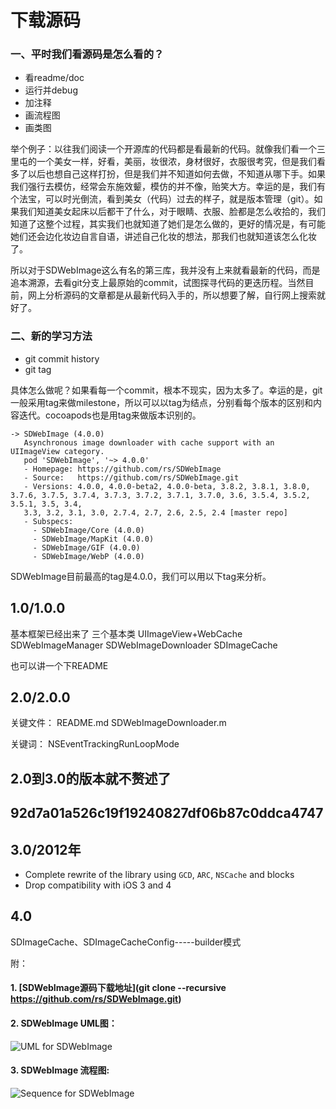 # 下载源码


### 一、平时我们看源码是怎么看的？
    
   * 看readme/doc
   * 运行并debug
   * 加注释
   * 画流程图
   * 画类图
    
举个例子：以往我们阅读一个开源库的代码都是看最新的代码。就像我们看一个三里屯的一个美女一样，好看，美丽，妆很浓，身材很好，衣服很考究，但是我们看多了以后也想自己这样打扮，但是我们并不知道如何去做，不知道从哪下手。如果我们强行去模仿，经常会东施效颦，模仿的并不像，贻笑大方。幸运的是，我们有个法宝，可以时光倒流，看到美女（代码）过去的样子，就是版本管理（git）。如果我们知道美女起床以后都干了什么，对于眼睛、衣服、脸都是怎么收拾的，我们知道了这整个过程，其实我们也就知道了她们是怎么做的，更好的情况是，有可能她们还会边化妆边自言自语，讲述自己化妆的想法，那我们也就知道该怎么化妆了。

所以对于SDWebImage这么有名的第三库，我并没有上来就看最新的代码，而是追本溯源，去看git分支上最原始的commit，试图探寻代码的更迭历程。当然目前，网上分析源码的文章都是从最新代码入手的，所以想要了解，自行网上搜索就好了。
    
### 二、新的学习方法
   
   * 	git commit history
   * git tag

   
   具体怎么做呢？如果看每一个commit，根本不现实，因为太多了。幸运的是，git一般采用tag来做milestone，所以可以以tag为结点，分别看每个版本的区别和内容迭代。cocoapods也是用tag来做版本识别的。
```
-> SDWebImage (4.0.0)
   Asynchronous image downloader with cache support with an UIImageView category.
   pod 'SDWebImage', '~> 4.0.0'
   - Homepage: https://github.com/rs/SDWebImage
   - Source:   https://github.com/rs/SDWebImage.git
   - Versions: 4.0.0, 4.0.0-beta2, 4.0.0-beta, 3.8.2, 3.8.1, 3.8.0, 3.7.6, 3.7.5, 3.7.4, 3.7.3, 3.7.2, 3.7.1, 3.7.0, 3.6, 3.5.4, 3.5.2, 3.5.1, 3.5, 3.4,
   3.3, 3.2, 3.1, 3.0, 2.7.4, 2.7, 2.6, 2.5, 2.4 [master repo]
   - Subspecs:
     - SDWebImage/Core (4.0.0)
     - SDWebImage/MapKit (4.0.0)
     - SDWebImage/GIF (4.0.0)
     - SDWebImage/WebP (4.0.0)
```

SDWebImage目前最高的tag是4.0.0，我们可以用以下tag来分析。

## 1.0/1.0.0
基本框架已经出来了
三个基本类
UIImageView+WebCache
SDWebImageManager
SDWebImageDownloader
SDImageCache

也可以讲一个下README

## 2.0/2.0.0
关键文件：
README.md
SDWebImageDownloader.m

关键词：
NSEventTrackingRunLoopMode

## 2.0到3.0的版本就不赘述了


## 92d7a01a526c19f19240827df06b87c0ddca4747


## 3.0/2012年
- Complete rewrite of the library using `GCD`, `ARC`, `NSCache` and blocks
- Drop compatibility with iOS 3 and 4

## 4.0
SDImageCache、SDImageCacheConfig-----builder模式

附：

#### 1. [SDWebImage源码下载地址](git clone --recursive https://github.com/rs/SDWebImage.git)

#### 2. SDWebImage UML图：

![UML for SDWebImage](http://7xsbfz.com1.z0.glb.clouddn.com/4.0.0-SDWebImageClassDiagram.png)

#### 3. SDWebImage 流程图:
![Sequence for SDWebImage](http://7xsbfz.com1.z0.glb.clouddn.com/4.0.0-SDWebImageSequenceDiagram.png)
 
 


